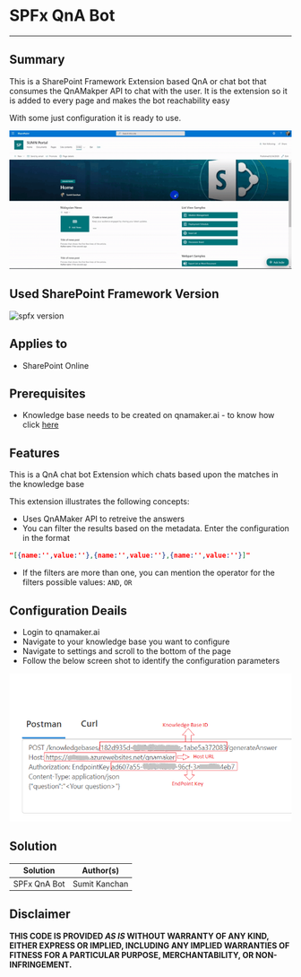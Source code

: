 # SPFx QnA Bot
-----
## Summary

This is a SharePoint Framework Extension based QnA or chat bot that consumes the QnAMakper API to chat with the user. It is the extension so it is added to every page and makes the bot reachability easy

With some just configuration it is ready to use.

![SPFx QnA Bot demo](./Images/SPFx-QnA-Bot.gif)


## Used SharePoint Framework Version

![spfx version](https://img.shields.io/badge/spfx%20version-1.8-green)

## Applies to

- SharePoint Online


## Prerequisites

- Knowledge base needs to be created on qnamaker.ai - to know how click [here](https://docs.microsoft.com/en-us/azure/cognitive-services/QnAMaker/Quickstarts/create-publish-knowledge-base)



## Features

This is a QnA chat bot Extension which chats based upon the matches in the knowledge base

This extension illustrates the following concepts:

- Uses QnAMaker API to retreive the answers
- You can filter the results based on the metadata. Enter the configuration in the format 
```json
"[{name:'',value:''},{name:'',value:''},{name:'',value:''}]"
```

- If the filters are more than one, you can mention the operator for the filters possible values: `AND`, `OR`


## Configuration Deails
- Login to qnamaker.ai
- Navigate to your knowledge base you want to configure
- Navigate to settings and scroll to the bottom of the page
- Follow the below screen shot to identify the configuration parameters

![SPFx QnA Bot Configuration](./Images/SPFxQnaBot.png)


## Solution

| Solution     | Author(s)     |
|--------------|---------------|
| SPFx QnA Bot | Sumit Kanchan |



## Disclaimer

**THIS CODE IS PROVIDED *AS IS* WITHOUT WARRANTY OF ANY KIND, EITHER EXPRESS OR IMPLIED, INCLUDING ANY IMPLIED WARRANTIES OF FITNESS FOR A PARTICULAR PURPOSE, MERCHANTABILITY, OR NON-INFRINGEMENT.**




